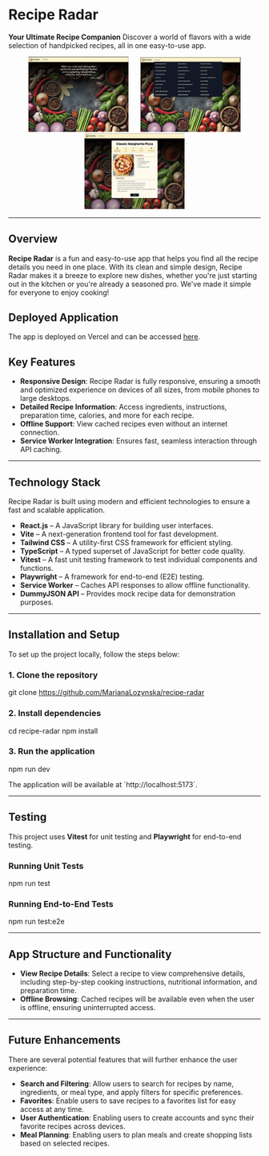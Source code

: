 # Recipe Radar

**Your Ultimate Recipe Companion**
Discover a world of flavors with a wide selection of handpicked recipes, all in one easy-to-use app.

<p align="center">
  <img src="src/assets/images/main1.jpg" alt="Image 1" width="200" hspace="10"/>
  <img src="src/assets/images/main2.jpg" alt="Image 2" width="200" hspace="10"/>
  <img src="src/assets/images/main3.jpg" alt="Image 3" width="200" hspace="10"/>
</p>

---

## Overview

**Recipe Radar** is a fun and easy-to-use app that helps you find all the recipe details you need in one place. With its clean and simple design, Recipe Radar makes it a breeze to explore new dishes, whether you're just starting out in the kitchen or you're already a seasoned pro. We've made it simple for everyone to enjoy cooking!

## Deployed Application

The app is deployed on Vercel and can be accessed [here](https://recipe-radar-dak5-js0k8f192-marianas-projects-6238752c.vercel.app/).

## Key Features

- **Responsive Design**: Recipe Radar is fully responsive, ensuring a smooth and optimized experience on devices of all sizes, from mobile phones to large desktops.
- **Detailed Recipe Information**: Access ingredients, instructions, preparation time, calories, and more for each recipe.
- **Offline Support**: View cached recipes even without an internet connection.
- **Service Worker Integration**: Ensures fast, seamless interaction through API caching.

---

## Technology Stack

Recipe Radar is built using modern and efficient technologies to ensure a fast and scalable application.

- **React.js** – A JavaScript library for building user interfaces.
- **Vite** – A next-generation frontend tool for fast development.
- **Tailwind CSS** – A utility-first CSS framework for efficient styling.
- **TypeScript** – A typed superset of JavaScript for better code quality.
- **Vitest** – A fast unit testing framework to test individual components and functions.
- **Playwright** – A framework for end-to-end (E2E) testing.
- **Service Worker** – Caches API responses to allow offline functionality.
- **DummyJSON API** – Provides mock recipe data for demonstration purposes.

---

## Installation and Setup

To set up the project locally, follow the steps below:

### 1. Clone the repository

git clone https://github.com/MarianaLozynska/recipe-radar

### 2. Install dependencies

cd recipe-radar
npm install

### 3. Run the application

npm run dev

The application will be available at \`http://localhost:5173\`.

---

## Testing

This project uses **Vitest** for unit testing and **Playwright** for end-to-end testing.

### Running Unit Tests

npm run test

### Running End-to-End Tests

npm run test:e2e

---

## App Structure and Functionality

- **View Recipe Details**: Select a recipe to view comprehensive details, including step-by-step cooking instructions, nutritional information, and preparation time.
- **Offline Browsing**: Cached recipes will be available even when the user is offline, ensuring uninterrupted access.

---

## Future Enhancements

There are several potential features that will further enhance the user experience:

- **Search and Filtering**: Allow users to search for recipes by name, ingredients, or meal type, and apply filters for specific preferences.
- **Favorites**: Enable users to save recipes to a favorites list for easy access at any time.
- **User Authentication**: Enabling users to create accounts and sync their favorite recipes across devices.
- **Meal Planning**: Enabling users to plan meals and create shopping lists based on selected recipes.
